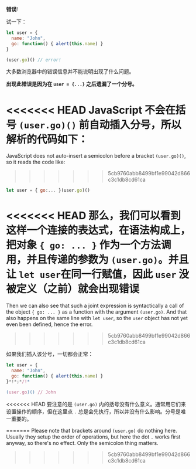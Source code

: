 **错误**!

试一下：

```js run
let user = {
  name: "John",
  go: function() { alert(this.name) }
}

(user.go)() // error!
```

大多数浏览器中的错误信息并不能说明出现了什么问题。

**出现此错误是因为在 `user = {...}` 之后遗漏了一个分号。**

<<<<<<< HEAD
JavaScript 不会在括号 `(user.go)()` 前自动插入分号，所以解析的代码如下：
=======
JavaScript does not auto-insert a semicolon before a bracket `(user.go)()`, so it reads the code like:
>>>>>>> 5cb9760abb8499bf1e99042d866c3c1db8cd61ca

```js no-beautify
let user = { go:... }(user.go)()
```

<<<<<<< HEAD
那么，我们可以看到这样一个连接的表达式，在语法构成上，把对象 `{ go: ... }` 作为一个方法调用，并且传递的参数为 `(user.go)`。并且让 `let user`在同一行赋值，因此 `user` 没被定义（之前）就会出现错误 
=======
Then we can also see that such a joint expression is syntactically a call of the object `{ go: ... }` as a function with the argument `(user.go)`. And that also happens on the same line with `let user`, so the `user` object has not yet even been defined, hence the error.
>>>>>>> 5cb9760abb8499bf1e99042d866c3c1db8cd61ca

如果我们插入该分号，一切都会正常：

```js run
let user = {
  name: "John",
  go: function() { alert(this.name) }
}*!*;*/!*

(user.go)() // John
```

<<<<<<< HEAD
要注意的是 `(user.go)` 内的括号没有什么意义。通常用它们来设置操作的顺序，但在这里点 `.` 总是会先执行，所以并没有什么影响。分号是唯一重要的。






=======
Please note that brackets around `(user.go)` do nothing here. Usually they setup the order of operations, but here the dot `.` works first anyway, so there's no effect. Only the semicolon thing matters.
>>>>>>> 5cb9760abb8499bf1e99042d866c3c1db8cd61ca
